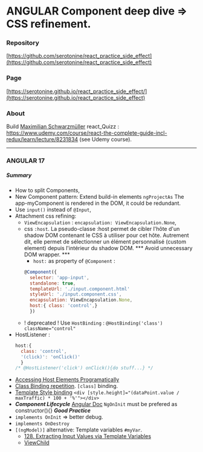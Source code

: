 # ANGULAR Component deep dive => CSS refinement.
### Repository
[https://github.com/serotonine/react_practice_side_effect](https://github.com/serotonine/react_practice_side_effect)

### Page
[https://serotonine.github.io/react_practice_side_effect/](https://serotonine.github.io/react_practice_side_effect)

### About
Build [Maximilian Schwarzmüller](https://www.udemy.com/user/maximilian-schwarzmuller) react_Quizz : https://www.udemy.com/course/react-the-complete-guide-incl-redux/learn/lecture/8231834 (see Udemy course).

***

### ANGULAR 17 
##### Summary
- How to split Components,
- New Component pattern: Extend build-in elements `ngProjectAs`
The app-myComponent is rendered in the DOM, it could be redundant.
- Use `input()` instead of `@Input`,
- Attachment css refining: 
  - `ViewEncapsulation` : `encapsulation: ViewEncapsulation.None`,
  - css `:host`. La pseudo-classe :host permet de cibler l'hôte d'un shadow DOM contenant le CSS à utiliser pour cet hôte. Autrement dit, elle permet de sélectionner un élément personnalisé (custom element) depuis l'intérieur du shadow DOM. *** Avoid unnecessary DOM wrapper. ***
    - `host:` as property of `@Component` : 
    ```js
    @Component({ 
      selector: 'app-input',
      standalone: true,
      templateUrl: './input.component.html'
      styleUrl: './input.component.css',
      encapsulation: ViewEncapsulation.None,
      host:{ class: 'control',}
      })
    ```
  - ! deprecated ! Use `HostBinding` : `@HostBinding('class') className="control"`
- HostListener : 
  ```js
  host:{
    class: 'control',
    '(click)': 'onClick()'
    }
  /* @HostListener('click') onClick(){do stuff...} */
  ```
- [Accessing Host Elements Programatically](https://www.udemy.com/course/the-complete-guide-to-angular-2/learn/lecture/44115640#questions/22068585)
- [Class Binding repetition](https://www.udemy.com/course/the-complete-guide-to-angular-2/learn/lecture/44115648#questions/22068585).
`[class]` binding.
- [Template Style binding](https://www.udemy.com/course/the-complete-guide-to-angular-2/learn/lecture/44115650#questions/22068585)
`<div [style.height]="(dataPoint.value / maxTraffic) * 100 + '%'"></div>`
- ***Component Lifecycle***
[Angular Doc](https://angular.dev/guide/components/lifecycle)
`NgOnInit` must be prefered as constructor(){} ***Good Practice***
- `implements OnInit` => better debug.
- `implements OnDestroy`
- `[(ngModel)]` alternative: Template variables `#myVar`.
  - [128. Extracting Input Values via Template Variables](https://www.udemy.com/course/the-complete-guide-to-angular-2/learn/lecture/44115704#questions/22068585)
  - [ViewChild](https://www.udemy.com/course/the-complete-guide-to-angular-2/learn/lecture/44115716#questions/22068585)
